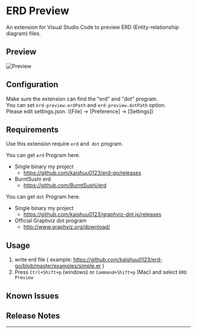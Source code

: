 # ERD Preview

An extension for Visual Studio Code to preview ERD (Entity-relationship diagram) files.

## Preview

![Preview](https://github.com/kaishuu0123/vscode-erd/blob/master/vscode-erd-demo.gif)

## Configuration

Make sure the extension can find the "erd" and "dot" program. <br/>
You can set `erd-preview.erdPath` and `erd-preview.dotPath` option. <br/>
Please edit settings.json. ([File] -> [Preference] -> [Settings])

## Requirements

Use this extension require `erd` and` dot` program.

You can get `erd` Program here.

* Single binary my project
    * https://github.com/kaishuu0123/erd-go/releases
* BurntSushi erd
    * https://github.com/BurntSushi/erd

You can get `dot` Program here.

* Single binary my project
    * https://github.com/kaishuu0123/graphviz-dot.js/releases
* Official Graphviz dot program
    * http://www.graphviz.org/download/

## Usage

1. write erd file ( example: https://github.com/kaishuu0123/erd-go/blob/master/examples/simple.er )
1. Press `Ctrl+Shift+p` (windows) or `Command+Shift+p` (Mac) and select `ERD Preview`

## Known Issues

## Release Notes

-----------------------------------------------------------------------------------------------------------
